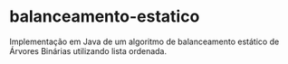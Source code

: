 # balanceamento-estatico
Implementação em Java de um algoritmo de balanceamento estático de Árvores Binárias utilizando lista ordenada.
